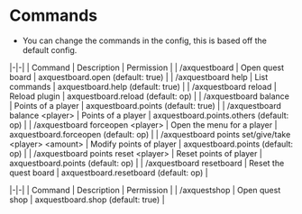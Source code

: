 # Commands

* You can change the commands in the config, this is based off the default config.

|-|-|
| Command | Description | Permission |
| /axquestboard | Open quest board | axquestboard.open (default: true) |
| /axquestboard help | List commands | axquestboard.help (default: true) |
| /axquestboard reload | Reload plugin | axquestboard.reload (default: op) |
| /axquestboard balance | Points of a player | axquestboard.points (default: true) |
| /axquestboard balance \<player> | Points of a player | axquestboard.points.others (default: op) |
| /axquestboard forceopen \<player> | Open the menu for a player | axquestboard.forceopen (default: op) |
| /axquestboard points set/give/take \<player> \<amount> | Modify points of player | axquestboard.points (default: op) |
| /axquestboard points reset \<player> | Reset points of player | axquestboard.points (default: op) |
| /axquestboard resetboard | Reset the quest board | axquestboard.resetboard (default: op) |

|-|-|
| Command | Description | Permission |
| /axquestshop | Open quest shop | axquestboard.shop (default: true) |